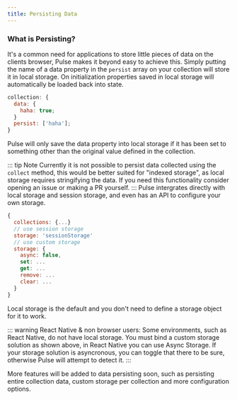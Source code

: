 ```yaml
---
title: Persisting Data
---
```


### What is Persisting?

It's a common need for applications to store little pieces of data on the clients browser, Pulse makes it beyond easy to achieve this. Simply putting the name of a data property in the `persist` array on your collection will store it in local storage. On initialization properties saved in local storage will automatically be loaded back into state.

```js
collection: {
  data: {
    haha: true;
  }
  persist: ['haha'];
}
```

Pulse will only save the data property into local storage if it has been set to something other than the original value defined in the collection.

::: tip Note
Currently it is not possible to persist data collected using the `collect` method, this would be better suited for "indexed storage", as local storage requires stringifying the data. If you need this functionality consider opening an issue or making a PR yourself.
:::
Pulse intergrates directly with local storage and session storage, and even has an API to configure your own storage.

```js
{
  collections: {...}
  // use session storage
  storage: 'sessionStorage'
  // use custom storage
  storage: {
    async: false,
    set: ...
    get: ...
    remove: ...
    clear: ...
  }
}
```

Local storage is the default and you don't need to define a storage object for it to work.

::: warning React Native & non browser users:
Some environments, such as React Native, do not have local storage. You must bind a custom storage solution as shown above, in React Native you can use Async Storage. If your storage solution is asyncronous, you can toggle that there to be sure, otherwise Pulse will attempt to detect it.
:::

More features will be added to data persisting soon, such as persisting entire collection data, custom storage per collection and more configuration options.
